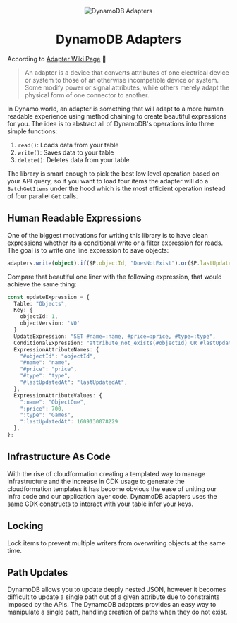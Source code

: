 <p align="center">
    <img alt="DynamoDB Adapters" src="https://i.imgur.com/JRhPI6A.png"  />
  <h1 align="center">DynamoDB Adapters</h1>
</p>

According to [Adapter Wiki Page](https://en.wikipedia.org/wiki/Adapter) 🧐

> An adapter is a device that converts attributes of one electrical device or system to those of an otherwise incompatible device or system.
> Some modify power or signal attributes, while others merely adapt the physical form of one connector to another.

In Dynamo world, an adapter is something that will adapt to a more human readable experience using method chaining to create beautiful
expressions for you. The idea is to abstract all of DynamoDB's operations into three simple functions:

1. `read()`: Loads data from your table
2. `write()`: Saves data to your table
3. `delete()`: Deletes data from your table

The library is smart enough to pick the best low level operation based on your API query, so if you want to load four items the adapter will
do a `BatchGetItems` under the hood which is the most efficient operation instead of four parallel `Get` calls.

## Human Readable Expressions

One of the biggest motivations for writing this library is to have clean expressions whether its a conditional write or a filter expression
for reads. The goal is to write one line expression to save objects:

```typescript
adapters.write(object).if($P.objectId, "DoesNotExist").or($P.lastUpdatedAt, ">=", Date.now());
```

Compare that beautiful one liner with the following expression, that would achieve the same thing:

```typescript
const updateExpression = {
  Table: "Objects",
  Key: {
    objectId: 1,
    objectVersion: 'V0'
  }
  UpdateExpression: "SET #name=:name, #price=:price, #type=:type",
  ConditionalExpression: "attribute_not_exists(#objectId) OR #lastUpdatedAt >= :lastUpdatedAt",
  ExpressionAttributeNames: {
    "#objectId": "objectId",
    "#name": "name",
    "#price": "price",
    "#type": "type",
    "#lastUpdatedAt": "lastUpdatedAt",
  },
  ExpressionAttributeValues: {
    ":name": "ObjectOne",
    ":price": 700,
    ":type": "Games",
    ":lastUpdatedAt": 1609130078229
  },
};
```

## Infrastructure As Code

With the rise of cloudformation creating a templated way to manage infrastructure and the increase in CDK usage to generate the
cloudformation templates it has become obvious the ease of uniting our infra code and our application layer code. DynamoDB adapters uses the
same CDK constructs to interact with your table infer your keys.

## Locking

Lock items to prevent multiple writers from overwriting objects at the same time.

## Path Updates

DynamoDB allows you to update deeply nested JSON, however it becomes difficult to update a single path out of a given attribute due to
constraints imposed by the APIs. The DynamoDB adapters provides an easy way to manipulate a single path, handling creation of paths when
they do not exist.

